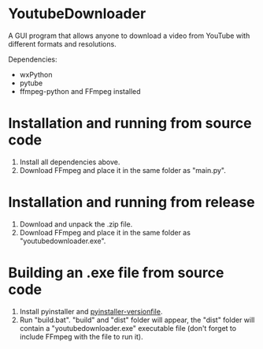 # YoutubeDownloader
A GUI program that allows anyone to download a video from YouTube with different formats and resolutions.

Dependencies:
- wxPython
- pytube
- ffmpeg-python and FFmpeg installed

# Installation and running from source code
1) Install all dependencies above.
2) Download FFmpeg and place it in the same folder as "main.py".

# Installation and running from release
1) Download and unpack the .zip file.
2) Download FFmpeg and place it in the same folder as "youtubedownloader.exe".

# Building an .exe file from source code
1) Install pyinstaller and [pyinstaller-versionfile](https://pypi.org/project/pyinstaller-versionfile).
2) Run "build.bat". "build" and "dist" folder will appear, the "dist" folder will contain a "youtubedownloader.exe" executable file (don't forget to include FFmpeg with the file to run it).
